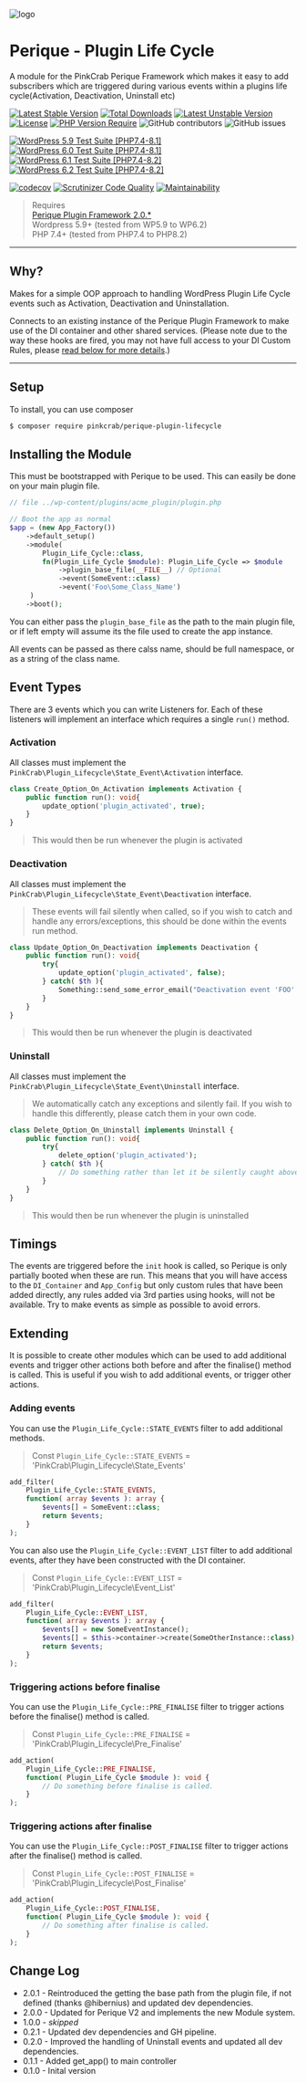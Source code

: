 ![logo](.github/assets/Plugin-Lifecyle.jpg "PinkCrab Perique Plugin Life Cycle")

# Perique - Plugin Life Cycle 

A module for the PinkCrab Perique Framework which makes it easy to add subscribers which are triggered during various events within a plugins life cycle(Activation, Deactivation, Uninstall etc)

[![Latest Stable Version](http://poser.pugx.org/pinkcrab/perique-plugin-lifecycle/v)](https://packagist.org/packages/pinkcrab/perique-plugin-lifecycle) [![Total Downloads](http://poser.pugx.org/pinkcrab/perique-plugin-lifecycle/downloads)](https://packagist.org/packages/pinkcrab/perique-plugin-lifecycle) [![Latest Unstable Version](http://poser.pugx.org/pinkcrab/perique-plugin-lifecycle/v/unstable)](https://packagist.org/packages/pinkcrab/perique-plugin-lifecycle) [![License](http://poser.pugx.org/pinkcrab/perique-plugin-lifecycle/license)](https://packagist.org/packages/pinkcrab/perique-plugin-lifecycle) [![PHP Version Require](http://poser.pugx.org/pinkcrab/perique-plugin-lifecycle/require/php)](https://packagist.org/packages/pinkcrab/perique-plugin-lifecycle)
![GitHub contributors](https://img.shields.io/github/contributors/Pink-Crab/Perique_Plugin_Life_Cycle?label=Contributors)
![GitHub issues](https://img.shields.io/github/issues-raw/Pink-Crab/Perique_Plugin_Life_Cycle)

[![WordPress 5.9 Test Suite [PHP7.4-8.1]](https://github.com/Pink-Crab/Perique_Plugin_Life_Cycle/actions/workflows/WP_5_9.yaml/badge.svg)](https://github.com/Pink-Crab/Perique_Plugin_Life_Cycle/actions/workflows/WP_5_9.yaml)
[![WordPress 6.0 Test Suite [PHP7.4-8.1]](https://github.com/Pink-Crab/Perique_Plugin_Life_Cycle/actions/workflows/WP_6_0.yaml/badge.svg)](https://github.com/Pink-Crab/Perique_Plugin_Life_Cycle/actions/workflows/WP_6_0.yaml)
[![WordPress 6.1 Test Suite [PHP7.4-8.2]](https://github.com/Pink-Crab/Perique_Plugin_Life_Cycle/actions/workflows/WP_6_1.yaml/badge.svg)](https://github.com/Pink-Crab/Perique_Plugin_Life_Cycle/actions/workflows/WP_6_1.yaml)
[![WordPress 6.2 Test Suite [PHP7.4-8.2]](https://github.com/Pink-Crab/Perique_Plugin_Life_Cycle/actions/workflows/WP_6_2.yaml/badge.svg)](https://github.com/Pink-Crab/Perique_Plugin_Life_Cycle/actions/workflows/WP_6_2.yaml)

[![codecov](https://codecov.io/gh/Pink-Crab/Perique_Plugin_Life_Cycle/branch/master/graph/badge.svg?token=Xucv38xrsa)](https://codecov.io/gh/Pink-Crab/Perique_Plugin_Life_Cycle)
[![Scrutinizer Code Quality](https://scrutinizer-ci.com/g/Pink-Crab/Perique_Plugin_Life_Cycle/badges/quality-score.png?b=master)](https://scrutinizer-ci.com/g/Pink-Crab/Perique_Plugin_Life_Cycle/?branch=master)
[![Maintainability](https://api.codeclimate.com/v1/badges/27aa086ac22f0996516a/maintainability)](https://codeclimate.com/github/Pink-Crab/Perique_Plugin_Life_Cycle/maintainability)


> Requires  
> [Perique Plugin Framework 2.0.*](https://perique.info)  
> Wordpress 5.9+ (tested from WP5.9 to WP6.2)  
> PHP 7.4+ (tested from PHP7.4 to PHP8.2)  

****

## Why? ##

Makes for a simple OOP approach to handling WordPress Plugin Life Cycle events such as Activation, Deactivation and Uninstallation.

Connects to an existing instance of the Perique Plugin Framework to make use of the DI container and other shared services. (Please note due to the way these hooks are fired, you may not have full access to your DI Custom Rules, please [read below for more details](#Timings).)

****

## Setup ##

To install, you can use composer
```bash
$ composer require pinkcrab/perique-plugin-lifecycle
```

## Installing the Module

This must be bootstrapped with Perique to be used. This can easily be done on your main plugin file.

```php
// file ../wp-content/plugins/acme_plugin/plugin.php

// Boot the app as normal
$app = (new App_Factory())
    ->default_setup()
    ->module(
        Plugin_Life_Cycle::class, 
        fn(Plugin_Life_Cycle $module): Plugin_Life_Cycle => $module
            ->plugin_base_file(__FILE__) // Optional
            ->event(SomeEvent::class)
            ->event('Foo\Some_Class_Name')
     )
    ->boot();
```

You can either pass the `plugin_base_file` as the path to the main plugin file, or if left empty will assume its the file used to create the app instance.

All events can be passed as there calss name, should be full namespace, or as a string of the class name.

## Event Types ##

There are 3 events which you can write Listeners for. Each of these listeners will implement an interface which requires a single `run()` method.

### Activation

All classes must implement the `PinkCrab\Plugin_Lifecycle\State_Event\Activation` interface.

```php
class Create_Option_On_Activation implements Activation {
    public function run(): void{
        update_option('plugin_activated', true);
    }
}
```
> This would then be run whenever the plugin is activated

### Deactivation

All classes must implement the `PinkCrab\Plugin_Lifecycle\State_Event\Deactivation` interface.

> These events will fail silently when called, so if you wish to catch and handle any errors/exceptions, this should be done within the events run method.

```php
class Update_Option_On_Deactivation implements Deactivation {
    public function run(): void{
        try{
            update_option('plugin_activated', false);
        } catch( $th ){
            Something::send_some_error_email("Deactivation event 'FOO' threw exception during run()", $th->getMessage());
        }
    }
}
```
> This would then be run whenever the plugin is deactivated

### Uninstall

All classes must implement the `PinkCrab\Plugin_Lifecycle\State_Event\Uninstall` interface.

> We automatically catch any exceptions and silently fail. If you wish to handle this differently, please catch them in your own code.


```php
class Delete_Option_On_Uninstall implements Uninstall {
    public function run(): void{
        try{
            delete_option('plugin_activated');
        } catch( $th ){
            // Do something rather than let it be silently caught above!
        }
    }
}
```
> This would then be run whenever the plugin is uninstalled

## Timings

The events are triggered before the `init` hook is called, so Perique is only partially booted when these are run. This means that you will have access to the `DI_Container` and `App_Config` but only custom rules that have been added directly, any rules added via 3rd parties using hooks, will not be available. Try to make events as simple as possible to avoid errors. 

## Extending 

It is possible to create other modules which can be used to add additional events and trigger other actions both before and after the finalise() method is called. This is useful if you wish to add additional events, or trigger other actions.

### Adding events

You can use the `Plugin_Life_Cycle::STATE_EVENTS` filter to add additional methods.
> Const `Plugin_Life_Cycle::STATE_EVENTS` = 'PinkCrab\Plugin_Lifecycle\State_Events'

```php
add_filter(
    Plugin_Life_Cycle::STATE_EVENTS,
    function( array $events ): array {
        $events[] = SomeEvent::class;
        return $events;
    }
);
```

You can also use the `Plugin_Life_Cycle::EVENT_LIST` filter to add additional events, after they have been constructed with the DI container.
> Const `Plugin_Life_Cycle::EVENT_LIST` = 'PinkCrab\Plugin_Lifecycle\Event_List'

```php
add_filter(
    Plugin_Life_Cycle::EVENT_LIST,
    function( array $events ): array {
        $events[] = new SomeEventInstance();
        $events[] = $this->container->create(SomeOtherInstance::class);
        return $events;
    }
);
```

### Triggering actions before finalise

You can use the `Plugin_Life_Cycle::PRE_FINALISE` filter to trigger actions before the finalise() method is called.

> Const `Plugin_Life_Cycle::PRE_FINALISE` = 'PinkCrab\Plugin_Lifecycle\Pre_Finalise'

```php
add_action(
    Plugin_Life_Cycle::PRE_FINALISE,
    function( Plugin_Life_Cycle $module ): void {
        // Do something before finalise is called.
    }
);
```

### Triggering actions after finalise

You can use the `Plugin_Life_Cycle::POST_FINALISE` filter to trigger actions after the finalise() method is called.

> Const `Plugin_Life_Cycle::POST_FINALISE` = 'PinkCrab\Plugin_Lifecycle\Post_Finalise'

```php
add_action(
    Plugin_Life_Cycle::POST_FINALISE,
    function( Plugin_Life_Cycle $module ): void {
        // Do something after finalise is called.
    }
);
```


## Change Log ##
* 2.0.1 - Reintroduced the getting the base path from the plugin file, if not defined (thanks @hibernius) and updated dev dependencies.
* 2.0.0 - Updated for Perique V2 and implements the new Module system.
* 1.0.0 - *skipped*
* 0.2.1 - Updated dev dependencies and GH pipeline.
* 0.2.0 - Improved the handling of Uninstall events and updated all dev dependencies.
* 0.1.1 - Added get_app() to main controller
* 0.1.0 - Inital version
